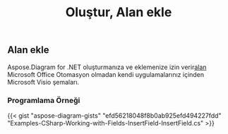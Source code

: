 ﻿---
title: Oluştur, Alan ekle
type: docs
weight: 10
url: /tr/net/create-insert-fields/
description: C# Diagram API kullanarak alanlar nasıl oluşturulur, eklenir.
---
## **Alan ekle**
 Aspose.Diagram for .NET oluşturmanıza ve eklemenize izin verir[alan](https://reference.aspose.com/diagram/net/aspose.diagram/field) Microsoft Office Otomasyon olmadan kendi uygulamalarınız içinden Microsoft Visio şemaları.
### **Programlama Örneği**
{{< gist "aspose-diagram-gists" "efd56218048f8b0ab925efd494227fdd" "Examples-CSharp-Working-with-Fields-InsertField-InsertField.cs" >}}
